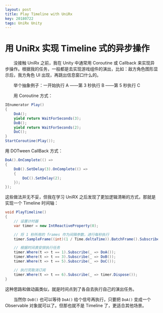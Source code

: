 ```yaml
---
layout: post
title: Play Timeline with UniRx
key: 20180722
tags: UniRx Unity
---
```

# 用 UniRx 实现 Timeline 式的异步操作

　　没接触 UniRx 之前，我在 Unity 中通常用 Coroutine 或 Callback 来实现异步操作。根据我的任务，一般都是去实现游戏组件的演出，比如：敌方角色图形显示后，我方角色 UI 出现，再跳出信息窗口什么的。

　　举个抽象例子：一开始执行 A ——第 3 秒执行 B ——第 5 秒执行 C

<!--more-->

　　用 Coroutine 方式：

```csharp
IEnumerator Play()
{
    DoA();
    yield return WaitForSeconds(3);
    DoB();
    yield return WaitForSeconds(2);
    DoC();
}
StartCoroutine(Play());
```

用 DOTween CallBack 方式：

```csharp
DoA().OnComplete(() =>
{
    DoB().SetDelay(3).OnComplete(() =>
    {
        DoC().SetDelay(2);
    });
});
```

这些做法并无不妥，但我在学习 UniRX 之后发现了更加逻辑清晰的方式，那就是实现一个 Timeline 时间轴：

```csharp
void PlayTimeline()
{
    // 设置计时器
    var timer = new IntReactiveProperty(0);

    // 将 1 秒所用的 frames 作为间隔参数，进行每秒执行
    timer.SampleFrame((int)(1 / Time.deltaTime)).BatchFrame().Subscribe(_ => timer.Value += 1);

    // 根据时间表安排执行任务
    timer.Where(t => t == 1).Subscribe(_ => DoA());
    timer.Where(t => t == 3).Subscribe(_ => DoB());
    timer.Where(t => t == 5).Subscribe(_ => DoC());

    // 执行完取消订阅
    timer.Where(t => t == 6).Subscribe(_ => timer.Dispose());
}
```

这种思路和做动画类似，就是时间点到了各自去执行自己的演出任务。

　　当然你 `DoB()` 也可以等待 `DoA()` 给个信号再执行，只要把 `DoA()` 变成一个 Observable 对象就可以了。但那也就不是 Timeline 了，更适合其他场景。
